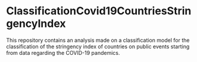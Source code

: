 # ClassificationCovid19CountriesStringencyIndex
This repository contains an analysis made on a classification model for the classification of the stringency index of countries on public events starting from data regarding the COVID-19 pandemics.
